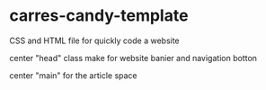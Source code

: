 # carres-candy-template
CSS and HTML file for quickly code a website


center "head" class make for website banier and navigation botton

center "main" for the article space
